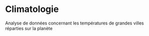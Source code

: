 # Climatologie
Analyse de données concernant les températures de grandes villes réparties sur la planète



